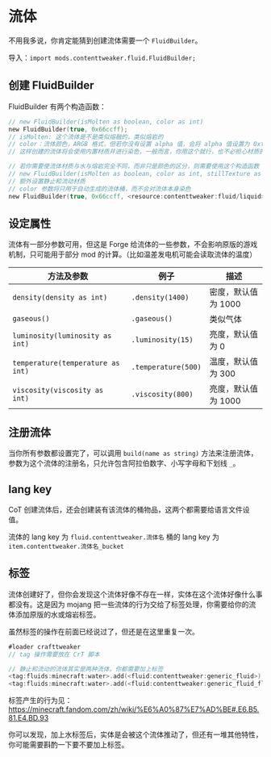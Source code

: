 # 流体

不用我多说，你肯定能猜到创建流体需要一个 `FluidBuilder`。

导入：`import mods.contenttweaker.fluid.FluidBuilder;`

## 创建 FluidBuilder

FluidBuilder 有两个构造函数：

```kotlin
// new FluidBuilder(isMolten as boolean, color as int)
new FluidBuilder(true, 0x66ccff);
// isMolten: 这个流体是不是类似熔融的，类似熔岩的
// color：流体颜色，ARGB 格式，但若你没有设置 alpha 值，会将 alpha 值设置为 0xff，（即 0x66ccff 会被处理为 0xff66ccff）
// 这样创建的流体将会使用内置材质并进行染色，一般而言，你用这个就行，也不必担心材质的问题。

// 若你需要使流体材质与水与熔岩完全不同，而非只是颜色的区分，则需要使用这个构造函数
// new FluidBuilder(isMolten as boolean, color as int, stillTexture as MCResourceLocation, flowTexture as MCResourceLocation)
// 额外设置静止和流动材质
// color 参数将只用于自动生成的流体桶，而不会对流体本身染色
new FluidBuilder(true, 0x66ccff, <resource:contenttweaker:fluid/liquid>, <resource:contenttweaker:fluid/liquid_flowing>);

```

## 设定属性

流体有一部分参数可用，但这是 Forge 给流体的一些参数，不会影响原版的游戏机制，只可能用于部分 mod 的计算。（比如温差发电机可能会读取流体的温度）

| 方法及参数 | 例子 | 描述 |
| ---- | ----- | ---- |
| `density(density as int)` | `.density(1400)` | 密度，默认值为 1000 |
| `gaseous()` | `.gaseous()` | 类似气体 |
| `luminosity(luminosity as int)` | `.luminosity(15)` | 亮度，默认值为 0 |
| `temperature(temperature as int)` | `.temperature(500)` | 温度，默认值为 300 |
| `viscosity(viscosity as int)` | `.viscosity(800)` | 亮度，默认值为 1000 |

## 注册流体

当你所有参数都设置完了，可以调用 `build(name as string)` 方法来注册流体，参数为这个流体的注册名，只允许包含阿拉伯数字、小写字母和下划线 `_`。

## lang key

CoT 创建流体后，还会创建装有该流体的桶物品，这两个都需要给语言文件设值。

流体的 lang key 为 `fluid.contenttweaker.流体名`
桶的 lang key 为 `item.contenttweaker.流体名_bucket`

## 标签

流体创建好了，但你会发现这个流体好像不存在一样，实体在这个流体好像什么事都没有。这是因为 mojang 把一些流体的行为交给了标签处理，你需要给你的流体添加原版的水或熔岩标签。

虽然标签的操作在前面已经说过了，但还是在这里重复一次。

```kotlin
#loader crafttweaker
// tag 操作需要放在 CrT 脚本

// 静止和流动的流体其实是两种流体，你都需要加上标签
<tag:fluids:minecraft:water>.add(<fluid:contenttweaker:generic_fluid>);
<tag:fluids:minecraft:water>.add(<fluid:contenttweaker:generic_fluid_flowing>);
```

标签产生的行为见：https://minecraft.fandom.com/zh/wiki/%E6%A0%87%E7%AD%BE#.E6.B5.81.E4.BD.93

你可以发现，加上水标签后，实体是会被这个流体推动了，但还有一堆其他特性，你可能需要斟酌一下要不要加上标签。
